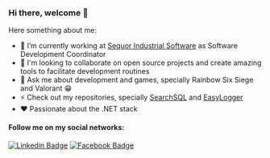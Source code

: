 ### Hi there, welcome 👋

<!--
**fernando-goncalves92/fernando-goncalves92** is a ✨ _special_ ✨ repository because its `README.md` (this file) appears on your GitHub profile.
-->

Here something about me:

- 🔭 I’m currently working at [Sequor Industrial Software](https://www.sequor.com.br/) as Software Development Coordinator
- 👯 I'm looking to collaborate on open source projects and create amazing tools to facilitate development routines
- 💬 Ask me about development and games, specially Rainbow Six Siege and Valorant 😁
- ⚡ Check out my repositories, specially [SearchSQL](https://github.com/fernando-goncalves92/SearchSQL) and [EasyLogger](https://github.com/fernando-goncalves92/Easylog)
- ❤ Passionate about the .NET stack 

#### Follow me on my social networks:
[![Linkedin Badge](https://img.shields.io/badge/-LinkedIn-blue?style=flat-square&logo=Linkedin&logoColor=white&link=https://www.linkedin.com/in/fhgm/)](https://www.linkedin.com/in/fhgm/)
[![Facebook Badge](https://img.shields.io/badge/-Facebook-blue?style=flat-square&labelColor=blue&logo=facebook&logoColor=white&link=https://www.facebook.com/fernando.henrique.1000469/)](https://www.facebook.com/fernando.henrique.1000469/)
